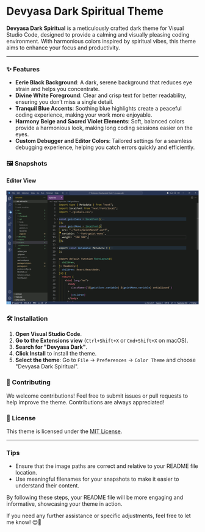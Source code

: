 # Devyasa Dark Spiritual Theme

**Devyasa Dark Spiritual** is a meticulously crafted dark theme for Visual Studio Code, designed to provide a calming and visually pleasing coding environment. With harmonious colors inspired by spiritual vibes, this theme aims to enhance your focus and productivity.

<!-- ![Devyasa Dark Spiritual Logo](logo.png) -->

---

### ✨ Features

- **Eerie Black Background**: A dark, serene background that reduces eye strain and helps you concentrate.
- **Divine White Foreground**: Clear and crisp text for better readability, ensuring you don’t miss a single detail.
- **Tranquil Blue Accents**: Soothing blue highlights create a peaceful coding experience, making your work more enjoyable.
- **Harmony Beige and Sacred Violet Elements**: Soft, balanced colors provide a harmonious look, making long coding sessions easier on the eyes.
- **Custom Debugger and Editor Colors**: Tailored settings for a seamless debugging experience, helping you catch errors quickly and efficiently.

### 🖼️ Snapshots

#### Editor View

![Editor View](assets/editor.png)

<!-- #### Debugging

![Debugging View](images/debugging-view.png)

#### Terminal

![Terminal View](images/terminal-view.png) -->

### 🛠️ Installation

1. **Open Visual Studio Code**.
2. **Go to the Extensions view** (`Ctrl+Shift+X` or `Cmd+Shift+X` on macOS).
3. **Search for "Devyasa Dark"**.
4. **Click Install** to install the theme.
5. **Select the theme**: Go to `File` -> `Preferences` -> `Color Theme` and choose "Devyasa Dark Spiritual".

### 🌟 Contributing

We welcome contributions! Feel free to submit issues or pull requests to help improve the theme. Contributions are always appreciated!

### 📜 License

This theme is licensed under the [MIT License](LICENSE).

---

### Tips

- Ensure that the image paths are correct and relative to your README file location.
- Use meaningful filenames for your snapshots to make it easier to understand their content.

By following these steps, your README file will be more engaging and informative, showcasing your theme in action.

If you need any further assistance or specific adjustments, feel free to let me know! 😊🚀

